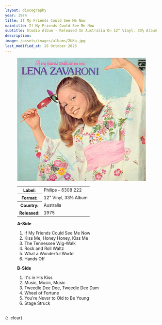 ```yaml
---
layout: discography
year: 1974
title: If My Friends Could See Me Now
maintitle: If My Friends Could See Me Now
subtitle: Studio Album - Released In Australia On 12" Vinyl, 33⅓ Album
description: 
image: /assets/images/albums/2UKa.jpg
last_modified_at: 26 October 2023
---
```


<figure class="fig1" id="australia">
<img src="/assets/images/albums/2UKa.jpg" class="full-width" alt="Front Cover for the album If My Friends Could See Me Now Philips – 6308 222 (1974)" />
<figcaption>
<table>
<tr><th>Label:</th><td>Philips – 6308 222</td></tr>
<tr><th>Format:</th><td>12" Vinyl, 33⅓ Album</td></tr>
<tr><th>Country:</th><td>Australia</td></tr>
<tr><th>Released:</th><td>1975</td></tr>
</table>
</figcaption>
</figure>

<figure class="fig2" id="tracks">
<figcaption>
<strong>A-Side</strong>
</figcaption>
<ol>
<li>If My Friends Could See Me Now</li>
<li>Kiss Me, Honey Honey, Kiss Me</li>
<li>The Tennessee Wig-Walk</li>
<li>Rock and Roll Waltz</li>
<li>What a Wonderful World</li>
<li>Hands Off</li>
</ol>
<figcaption>
<strong>B-Side</strong>
</figcaption>
<ol>
<li>It's in His Kiss</li>
<li>Music, Music, Music</li>
<li>Tweedle Dee Dee, Tweedle Dee Dum</li>
<li>Wheel of Fortune</li>
<li>You're Never to Old to Be Young</li>
<li>Stage Struck</li>
</ol>
</figure>

<br />{: .clear}

